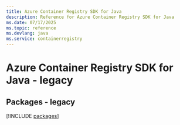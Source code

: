 ```yaml
---
title: Azure Container Registry SDK for Java
description: Reference for Azure Container Registry SDK for Java
ms.date: 07/17/2025
ms.topic: reference
ms.devlang: java
ms.service: containerregistry
---
```

# Azure Container Registry SDK for Java - legacy
## Packages - legacy
[!INCLUDE [packages](container-registry-index.md)]